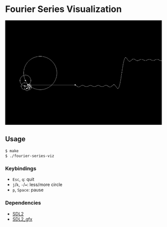 # Fourier Series Visualization

![preview](preview.png)

## Usage

```
$ make
$ ./fourier-series-viz
```

### Keybindings

* `Esc`, `q`: quit
* `j`/`k`, `-`/`=`: less/more circle
* `p`, `Space`: pause

### Dependencies

* [SDL2](https://libsdl.org)
* [SDL2\_gfx](https://www.ferzkopp.net/wordpress/2016/01/02/sdl_gfx-sdl2_gfx/)
